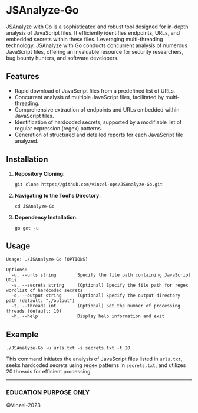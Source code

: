 # JSAnalyze-Go

JSAnalyze with Go is a sophisticated and robust tool designed for in-depth analysis of JavaScript files. It efficiently identifies endpoints, URLs, and embedded secrets within these files. Leveraging multi-threading technology, JSAnalyze with Go conducts concurrent analysis of numerous JavaScript files, offering an invaluable resource for security researchers, bug bounty hunters, and software developers.

## Features

- Rapid download of JavaScript files from a predefined list of URLs.
- Concurrent analysis of multiple JavaScript files, facilitated by multi-threading.
- Comprehensive extraction of endpoints and URLs embedded within JavaScript files.
- Identification of hardcoded secrets, supported by a modifiable list of regular expression (regex) patterns.
- Generation of structured and detailed reports for each JavaScript file analyzed.

## Installation

1. **Repository Cloning**:
   ```
   git clone https://github.com/vinzel-ops/JSAnalyze-Go.git
   ```
2. **Navigating to the Tool's Directory**:
   ```
   cd JSAnalyze-Go
   ```
3. **Dependency Installation**:
   ```
   go get -u
   ```

## Usage

```
Usage: ./JSAnalyze-Go [OPTIONS]

Options:
  -u, --urls string        Specify the file path containing JavaScript URLs
  -s, --secrets string     (Optional) Specify the file path for regex wordlist of hardcoded secrets
  -o, --output string      (Optional) Specify the output directory path (default: "./output")
  -t, --threads int        (Optional) Set the number of processing threads (default: 10)
  -h, --help               Display help information and exit
```

## Example

```
./JSAnalyze-Go -u urls.txt -s secrets.txt -t 20
```

This command initiates the analysis of JavaScript files listed in `urls.txt`, seeks hardcoded secrets using regex patterns in `secrets.txt`, and utilizes 20 threads for efficient processing.

---------------
### EDUCATION PURPOSE ONLY
©Vinzel-2023
